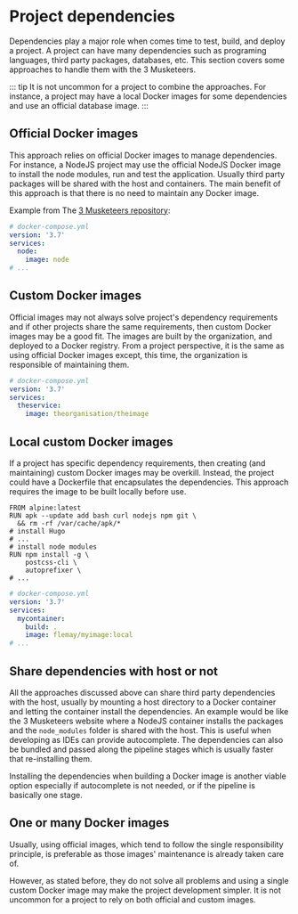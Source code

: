 # Project dependencies

Dependencies play a major role when comes time to test, build, and deploy a project. A project can have many dependencies such as programing languages, third party packages, databases, etc. This section covers some approaches to handle them with the 3 Musketeers.

::: tip
It is not uncommon for a project to combine the approaches. For instance, a project may have a local Docker images for some dependencies and use an official database image.
:::

## Official Docker images

This approach relies on official Docker images to manage dependencies. For instance, a NodeJS project may use the official NodeJS Docker image to install the node modules, run and test the application. Usually third party packages will be shared with the host and containers. The main benefit of this approach is that there is no need to maintain any Docker image.

Example from The [3 Musketeers repository](https://github.com/flemay/3musketeers):

```yaml
# docker-compose.yml
version: '3.7'
services:
  node:
    image: node
# ...
```

## Custom Docker images

Official images may not always solve project's dependency requirements and if other projects share the same requirements, then custom Docker images may be a good fit. The images are built by the organization, and deployed to a Docker registry. From a project perspective, it is the same as using official Docker images except, this time, the organization is responsible of maintaining them.

```yaml
# docker-compose.yml
version: '3.7'
services:
  theservice:
    image: theorganisation/theimage
```

## Local custom Docker images

If a project has specific dependency requirements, then creating (and maintaining) custom Docker images may be overkill. Instead, the project could have a Dockerfile that encapsulates the dependencies. This approach requires the image to be built locally before use.

```docker
FROM alpine:latest
RUN apk --update add bash curl nodejs npm git \
  && rm -rf /var/cache/apk/*
# install Hugo
# ...
# install node modules
RUN npm install -g \
    postcss-cli \
    autoprefixer \
# ...
```

```yaml
# docker-compose.yml
version: '3.7'
services:
  mycontainer:
    build: .
    image: flemay/myimage:local
# ...
```

## Share dependencies with host or not

All the approaches discussed above can share third party dependencies with the host, usually by mounting a host directory to a Docker container and letting the container install the dependencies. An example would be like the 3 Musketeers website where a NodeJS container installs the packages and the `node_modules` folder is shared with the host. This is useful when developing as IDEs can provide autocomplete. The dependencies can also be bundled and passed along the pipeline stages which is usually faster that re-installing them.

Installing the dependencies when building a Docker image is another viable option especially if autocomplete is not needed, or if the pipeline is basically one stage.

## One or many Docker images

Usually, using official images, which tend to follow the single responsibility principle, is preferable as those images' maintenance is already taken care of.

However, as stated before, they do not solve all problems and using a single custom Docker image may make the project development simpler. It is not uncommon for a project to rely on both official and custom images.


